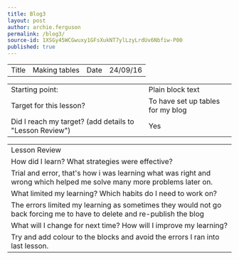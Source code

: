 ```yaml
---
title: Blog3
layout: post
author: archie.ferguson
permalink: /blog3/
source-id: 1XSGy45WCGwuxy1GFsXukNT7ylLzyLrdUv6Nbfiw-P00
published: true
---
```

<table>
  <tr>
    <td>Title</td>
    <td>Making tables</td>
    <td>Date</td>
    <td>24/09/16</td>
  </tr>
</table>


<table>
  <tr>
    <td>Starting point:</td>
    <td>Plain block text</td>
  </tr>
  <tr>
    <td>Target for this lesson?</td>
    <td>To have set up tables for my blog</td>
  </tr>
  <tr>
    <td>Did I reach my target? 
(add details to "Lesson Review")</td>
    <td> Yes</td>
  </tr>
</table>


<table>
  <tr>
    <td>Lesson Review</td>
  </tr>
  <tr>
    <td>How did I learn? What strategies were effective? </td>
  </tr>
  <tr>
    <td>Trial and error, that's how i was learning what was right and wrong which helped me solve many more problems later on.</td>
  </tr>
  <tr>
    <td>What limited my learning? Which habits do I need to work on? </td>
  </tr>
  <tr>
    <td>The errors limited my learning as sometimes they would not go back forcing me to have to delete and re-publish the blog</td>
  </tr>
  <tr>
    <td>What will I change for next time? How will I improve my learning?</td>
  </tr>
  <tr>
    <td>Try and add colour to the blocks and avoid the errors I ran into last lesson.</td>
  </tr>
</table>


